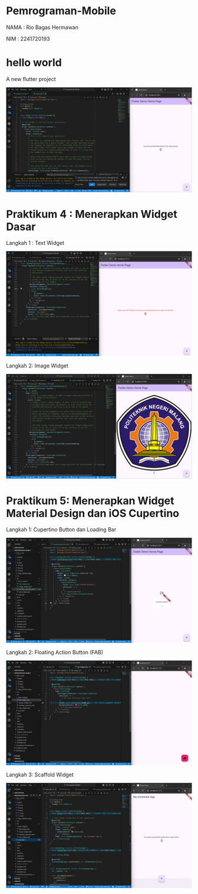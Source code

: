 # Pemrograman-Mobile

NAMA     : Rio Bagas Hermawan

NIM      : 2241720193


# hello world

A new flutter project

![Screenshots hello_world](hello_world/images/01.png)

# Praktikum 4 : Menerapkan Widget Dasar

Langkah 1 : Text Widget

![Screenshots Text Widget](hello_world/images/02.png)

Langkah 2: Image Widget

![Screenshots Image Widget](hello_world/images/03.png)

# Praktikum 5: Menerapkan Widget Material Design dan iOS Cupertino

Langkah 1: Cupertino Button dan Loading Bar

![Screenshots Langkah 1](hello_world/images/5_1.png)

Langkah 2: Floating Action Button (FAB)

![Screenshots Langkah 2](hello_world/images/5_2.png)

Langkah 3: Scaffold Widget

![Screenshots Langkah 3](hello_world/images/5_3.png)

